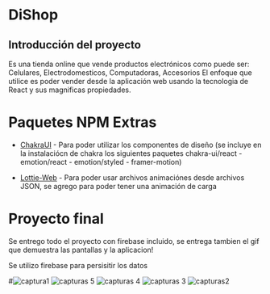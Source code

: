 # DiShop

## Introducción del proyecto

Es una tienda online que vende productos electrónicos como puede ser: Celulares, Electrodomesticos, Computadoras, Accesorios
El enfoque que utilice es poder vender desde la aplicación web usando la tecnologia de React y sus magnificas propiedades.

# Paquetes NPM Extras

- [ChakraUI] - Para poder utilizar los componentes de diseño (se incluye en la instalaciócn de chakra los siguientes paquetes chakra-ui/react - emotion/react - emotion/styled - framer-motion)
- [Lottie-Web] - Para poder usar archivos animaciónes desde archivos JSON, se agrego para poder tener una animación de carga

  [chakraui]: https://chakra-ui.com/
  [lottie-web]: https://airbnb.io/projects/lottie-web/

# Proyecto final

Se entrego todo el proyecto con firebase incluido, se entrega tambien el gif que demuestra las pantallas y la aplicacion!

Se utilizo firebase para persisitir los datos

#![captura1](https://user-images.githubusercontent.com/41402094/173483953-6b58c4d8-3b18-4222-aa9d-d91be291f0d6.png)
![capturas 5](https://user-images.githubusercontent.com/41402094/173483977-58fe7d1c-4ed3-4ee1-935e-70de049bf43b.png)
![capturas 4](https://user-images.githubusercontent.com/41402094/173483979-33148e0c-af7c-4433-9238-f88316a904f9.png)
![capturas 3](https://user-images.githubusercontent.com/41402094/173483980-2d51399f-58e4-4305-9ca8-fb20eb3f19e1.png)
![capturas2](https://user-images.githubusercontent.com/41402094/173483981-33603e52-ca3d-4738-bc01-942f756c57ed.png)
